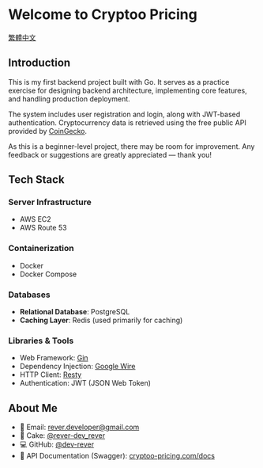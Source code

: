 # Welcome to Cryptoo Pricing

[繁體中文](http://cryptoo-pricing.com/readme.zh)

## Introduction

This is my first backend project built with Go. It serves as a practice exercise for designing backend architecture, implementing core features, and handling production deployment.

The system includes user registration and login, along with JWT-based authentication. Cryptocurrency data is retrieved using the free public API provided by [CoinGecko](https://www.coingecko.com/).

As this is a beginner-level project, there may be room for improvement. Any feedback or suggestions are greatly appreciated — thank you!

## Tech Stack

### Server Infrastructure
- AWS EC2
- AWS Route 53

### Containerization
- Docker
- Docker Compose

### Databases
- **Relational Database**: PostgreSQL  
- **Caching Layer**: Redis (used primarily for caching)

### Libraries & Tools
- Web Framework: [Gin](https://github.com/gin-gonic/gin)  
- Dependency Injection: [Google Wire](https://github.com/google/wire)  
- HTTP Client: [Resty](https://github.com/go-resty/resty)  
- Authentication: JWT (JSON Web Token)

## About Me

- 📧 Email: rever.developer@gmail.com  
- 🎂 Cake: [@rever-dev_rever](https://www.cake.me/rever-dev_rever)  
- 💻 GitHub: [@dev-rever](https://github.com/dev-rever/cryptoo-pricing)  
- 📘 API Documentation (Swagger): [cryptoo-pricing.com/docs](http://cryptoo-pricing.com/docs)
